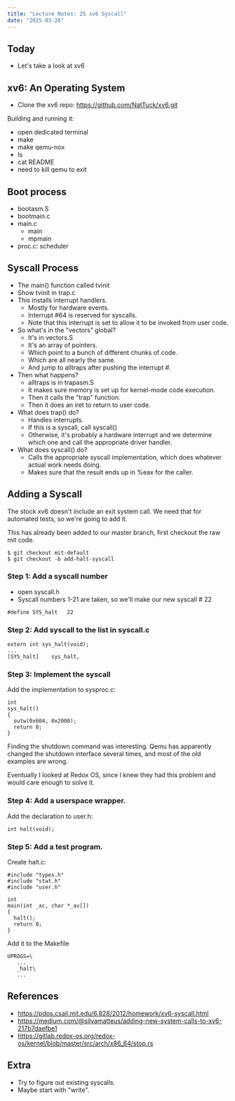 ```yaml
---
title: "Lecture Notes: 25 xv6 Syscall"
date: "2025-03-26"
---
```



## Today 
 
 - Let's take a look at xv6
 
## xv6: An Operating System

 - Clone the xv6 repo: https://github.com/NatTuck/xv6.git

Building and running it:

 - open dedicated terminal
 - make
 - make qemu-nox
 - ls
 - cat README
 - need to kill qemu to exit

## Boot process

 - bootasm.S
 - bootmain.c
 - main.c
   - main
   - mpmain
 - proc.c: scheduler
  
## Syscall Process

 - The main() function called tvinit
 - Show tvinit in trap.c
 - This installs interrupt handlers.
   - Mostly for hardware events.
   - Interrupt #64 is reserved for syscalls.
   - Note that this interrupt is set to allow it to be invoked
     from user code.
 - So what's in the "vectors" global?
   - It's in vectors.S
   - It's an array of pointers.
   - Which point to a bunch of different chunks of code.
   - Which are all nearly the same.
   - And jump to alltraps after pushing the interrupt #.
 - Then what happens?
   - alltraps is in trapasm.S
   - It makes sure memory is set up for kernel-mode code execution.
   - Then it calls the "trap" function.
   - Then it does an iret to return to user code.
 - What does trap() do?
   - Handles interrupts.
   - If this is a syscall, call syscall()
   - Otherwise, it's probably a hardware interrupt and we determine
     which one and call the appropriate driver handler.
 - What does syscall() do?
   - Calls the appropriate syscall implementation, which does whatever
     actual work needs doing.
   - Makes sure that the result ends up in %eax for the caller.

## Adding a Syscall

The stock xv6 doesn't include an exit system call. We need that for
automated tests, so we're going to add it.

This has already been added to our master branch, first checkout the
raw mit code.

```
$ git checkout mit-default
$ git checkout -b add-halt-syscall
```

### Step 1: Add a syscall number

 - open syscall.h
 - Syscall numbers 1-21 are taken, so we'll make our new syscall # 22

```
#define SYS_halt   22
```

### Step 2: Add syscall to the list in syscall.c

```
extern int sys_halt(void);
...
[SYS_halt]    sys_halt,
```

### Step 3: Implement the syscall

Add the implementation to sysproc.c:

```
int
sys_halt()
{
  outw(0x604, 0x2000);
  return 0;
}
```

Finding the shutdown command was interesting. Qemu has apparently changed the
shutdown interface several times, and most of the old examples are wrong.

Eventually I looked at Redox OS, since I knew they had this problem and would
care enough to solve it.

### Step 4: Add a userspace wrapper.

Add the declaration to user.h:

```
int halt(void);
```

### Step 5: Add a test program.

Create halt.c:

```
#include "types.h"
#include "stat.h"
#include "user.h"

int
main(int _ac, char *_av[])
{
  halt();
  return 0;
}
```

Add it to the Makefile

```
UPROGS=\
   ...
   _halt\
   ...
```

## References

 - https://pdos.csail.mit.edu/6.828/2012/homework/xv6-syscall.html
 - https://medium.com/@silvamatteus/adding-new-system-calls-to-xv6-217b7daefbe1
 - https://gitlab.redox-os.org/redox-os/kernel/blob/master/src/arch/x86_64/stop.rs

## Extra

 - Try to figure out existing syscalls.
 - Maybe start with "write".

